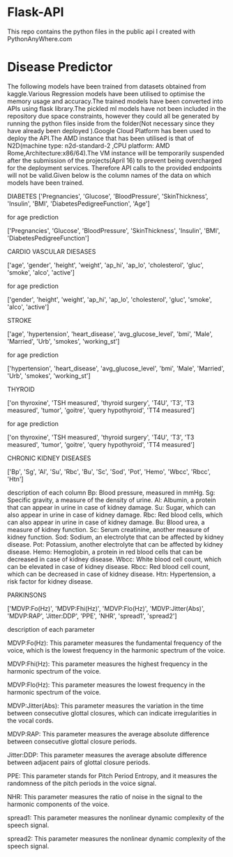 # Flask-API

This repo contains the python files in the public api I created with PythonAnyWhere.com

# Disease Predictor

The following models have been trained from datasets obtained from kaggle.Various Regression models have been utilised to optimise the memory usage and accuracy.The trained models have been converted into APIs using flask library.The pickled ml models have not been included in the repository due space constraints, however they could all be generated by running the python files inside from the folder(Not necessary since they have already been deployed ).Google Cloud Platform has been used to deploy the API.The AMD instance that has been utilised is that of N2D(machine type: n2d-standard-2 ,CPU platform: AMD Rome,Architecture:x86/64).The VM instance will be temporarily suspended after the submission of the projects(April 16) to prevent being overcharged for the deployment services. Therefore API calls to the provided endpoints will not be valid.Given below is the column names of the data on which models have been trained.

DIABETES
['Pregnancies',
 'Glucose',
 'BloodPressure',
 'SkinThickness',
 'Insulin',
 'BMI',
 'DiabetesPedigreeFunction',
 'Age']

for age prediction

['Pregnancies',
 'Glucose',
 'BloodPressure',
 'SkinThickness',
 'Insulin',
 'BMI',
 'DiabetesPedigreeFunction']

CARDIO VASCULAR DIESASES

['age',
 'gender',
 'height',
 'weight',
 'ap_hi',
 'ap_lo',
 'cholesterol',
 'gluc',
 'smoke',
 'alco',
 'active']


for age prediction

['gender',
 'height',
 'weight',
 'ap_hi',
 'ap_lo',
 'cholesterol',
 'gluc',
 'smoke',
 'alco',
 'active']


STROKE

['age',
 'hypertension',
 'heart_disease',
 'avg_glucose_level',
 'bmi',
 'Male',
 'Married',
 'Urb',
 'smokes',
 'working_st']

for age prediction


['hypertension',
 'heart_disease',
 'avg_glucose_level',
 'bmi',
 'Male',
 'Married',
 'Urb',
 'smokes',
 'working_st']


THYROID

['on thyroxine',
 'TSH measured',
 'thyroid surgery',
 'T4U',
 'T3',
 'T3 measured',
 'tumor',
 'goitre',
 'query hypothyroid',
 'TT4 measured']


for age prediction

['on thyroxine',
 'TSH measured',
 'thyroid surgery',
 'T4U',
 'T3',
 'T3 measured',
 'tumor',
 'goitre',
 'query hypothyroid',
 'TT4 measured']


CHRONIC KIDNEY DISEASES

['Bp',
 'Sg',
 'Al',
 'Su',
 'Rbc',
 'Bu',
 'Sc',
 'Sod',
 'Pot',
 'Hemo',
 'Wbcc',
 'Rbcc',
 'Htn']


description of each column
Bp: Blood pressure, measured in mmHg.
Sg: Specific gravity, a measure of the density of urine.
Al: Albumin, a protein that can appear in urine in case of kidney damage.
Su: Sugar, which can also appear in urine in case of kidney damage.
Rbc: Red blood cells, which can also appear in urine in case of kidney damage.
Bu: Blood urea, a measure of kidney function.
Sc: Serum creatinine, another measure of kidney function.
Sod: Sodium, an electrolyte that can be affected by kidney disease.
Pot: Potassium, another electrolyte that can be affected by kidney disease.
Hemo: Hemoglobin, a protein in red blood cells that can be decreased in case of kidney disease.
Wbcc: White blood cell count, which can be elevated in case of kidney disease.
Rbcc: Red blood cell count, which can be decreased in case of kidney disease.
Htn: Hypertension, a risk factor for kidney disease.


PARKINSONS

['MDVP:Fo(Hz)',
 'MDVP:Fhi(Hz)',
 'MDVP:Flo(Hz)',
 'MDVP:Jitter(Abs)',
 'MDVP:RAP',
 'Jitter:DDP',
 'PPE',
 'NHR',
 'spread1',
 'spread2']


description of each parameter

MDVP:Fo(Hz): This parameter measures the fundamental frequency of the voice, which is the lowest frequency in the harmonic spectrum of the voice.

MDVP:Fhi(Hz): This parameter measures the highest frequency in the harmonic spectrum of the voice.

MDVP:Flo(Hz): This parameter measures the lowest frequency in the harmonic spectrum of the voice.

MDVP:Jitter(Abs): This parameter measures the variation in the time between consecutive glottal closures, which can indicate irregularities in the vocal cords.

MDVP:RAP: This parameter measures the average absolute difference between consecutive glottal closure periods.

Jitter:DDP: This parameter measures the average absolute difference between adjacent pairs of glottal closure periods.

PPE: This parameter stands for Pitch Period Entropy, and it measures the randomness of the pitch periods in the voice signal.

NHR: This parameter measures the ratio of noise in the signal to the harmonic components of the voice.

spread1: This parameter measures the nonlinear dynamic complexity of the speech signal.

spread2: This parameter measures the nonlinear dynamic complexity of the speech signal.
